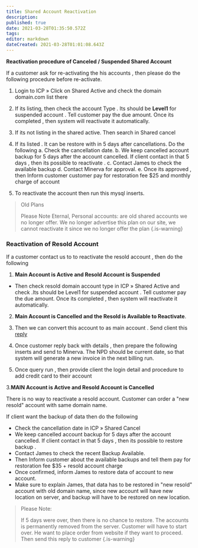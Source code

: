 ```yaml
---
title: Shared Account Reactivation
description: 
published: true
date: 2021-03-28T01:35:50.572Z
tags: 
editor: markdown
dateCreated: 2021-03-28T01:01:08.643Z
---
```


**Reactivation procedure of Canceled / Suspended Shared Account**

If a customer ask for re-activating the his accounts , then please do the following procedure before re-activate.

1. Login to ICP » Click on Shared Active and check the domain domain.com list there
1. If its listing, then check the account Type . Its should be **Level1** for suspended account . Tell customer pay the due amount. Once its completed , then system will reactivate it automatically.
1. If its not listing in the shared active. Then search in Shared cancel
1. If its listed . It can be restore with in 5 days after cancellations. Do the following
   a. Check the cancellation date.
   b. We keep cancelled account backup for 5 days after the        account cancelled. If client contact in that 5 days ,          then its possible to reactivate .
   c. Contact James to check the available backup
   d. Contact Minerva for approval.
   e. Once its approved , then Inform customer customer pay for restoration fee $25 and monthly charge of account
   
5. To reactivate the account then run this mysql inserts.

> Old Plans
> 
> Please Note Eternal, Personal accounts: are old shared accounts we no longer offer. We no longer advertise this plan on our site, we cannot reactivate it since we no longer offer the plan
{.is-warning}

### Reactivation of Resold Account


If a customer contact us to to reactivate the resold account , then do the following

1. **Main Account is Active and Resold Account is Suspended**

- Then check resold domain account type in ICP » Shared Active and check .Its should be Level1 for suspended account . Tell customer pay the due amount. Once its completed , then system will reactivate it automatically.

2. **Main Account is Cancelled and the Resold is Available to Reactivate**.

  1. Then we can convert this account to as main account . Send client this [reply](/Templates/Reactivationrepliesforshared)

  2. Once customer reply back with details , then prepare the following inserts and send to Minerva. The NPD should be current date, so that system will generate a new invoice in the next billing run.
  3. Once query run , then provide client the login detail and procedure to add credit card to their account

3.**MAIN Account is Active and Resold Account is Cancelled**

There is no way to reactivate a resold account. Customer can order a "new resold" account with same domain name.

If client want the backup of data then do the following

- Check the cancellation date in ICP » Shared Cancel
- We keep cancelled account backup for 5 days after the account cancelled. If client contact in that 5 days , then its possible to restore backup .
- Contact James to check the recent Backup Available.
- Then Inform customer about the available backups and tell them pay for restoration fee $35 + resold account charge
- Once confirmed, inform James to restore data of account to new account.
- Make sure to explain James, that data has to be restored in "new resold" account with old domain name, since new account will have new location on server, and backup will have to be restored on new location.


> Please Note:
> 
> If 5 days were over, then there is no chance to restore. The accounts is permanently removed from the server. Customer will have to start over. He want to place order from website if they want to proceed. Then send this reply to customer
{.is-warning}

